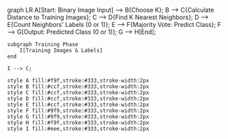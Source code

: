 graph LR
    A[Start: Binary Image Input] --> B{Choose K};
    B --> C{Calculate Distance to Training Images};
    C --> D{Find K Nearest Neighbors};
    D --> E{Count Neighbors\' Labels \(0 or 1\)};
    E --> F{Majority Vote: Predict Class};
    F --> G[Output: Predicted Class (0 or 1)];
    G --> H[End];

    subgraph Training Phase
        I[Training Images & Labels]
    end

    I --> C;

    style A fill:#f9f,stroke:#333,stroke-width:2px
    style B fill:#ccf,stroke:#333,stroke-width:2px
    style C fill:#ccf,stroke:#333,stroke-width:2px
    style D fill:#ccf,stroke:#333,stroke-width:2px
    style E fill:#ccf,stroke:#333,stroke-width:2px
    style F fill:#9f9,stroke:#333,stroke-width:2px
    style G fill:#9f9,stroke:#333,stroke-width:2px
    style H fill:#f9f,stroke:#333,stroke-width:2px
    style I fill:#eee,stroke:#333,stroke-width:2px
